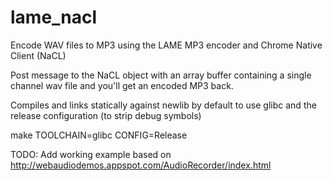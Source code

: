 lame_nacl
=========

Encode WAV files to MP3 using the LAME MP3 encoder and Chrome Native Client (NaCL)

Post message to the NaCL object with an array buffer containing a single channel wav file and you'll get an encoded MP3 back.

Compiles and links statically against newlib by default to use glibc and the release configuration (to strip debug symbols)

make TOOLCHAIN=glibc CONFIG=Release

TODO: Add working example based on http://webaudiodemos.appspot.com/AudioRecorder/index.html